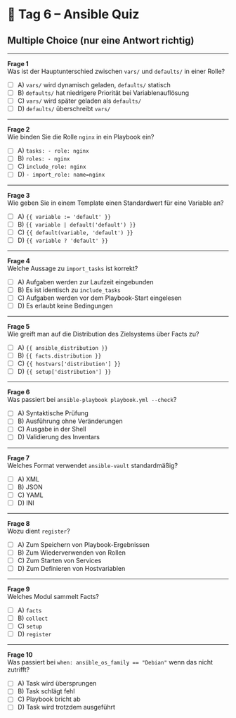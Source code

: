 # 🧪 Tag 6 – Ansible Quiz

## Multiple Choice (nur eine Antwort richtig)

---

**Frage 1**  
Was ist der Hauptunterschied zwischen `vars/` und `defaults/` in einer Rolle?

- [ ] A) `vars/` wird dynamisch geladen, `defaults/` statisch  
- [ ] B) `defaults/` hat niedrigere Priorität bei Variablenauflösung  
- [ ] C) `vars/` wird später geladen als `defaults/`  
- [ ] D) `defaults/` überschreibt `vars/`

---

**Frage 2**  
Wie binden Sie die Rolle `nginx` in ein Playbook ein?

- [ ] A) `tasks: - role: nginx`  
- [ ] B) `roles: - nginx`  
- [ ] C) `include_role: nginx`  
- [ ] D) `- import_role: name=nginx`

---

**Frage 3**  
Wie geben Sie in einem Template einen Standardwert für eine Variable an?

- [ ] A) `{{ variable := 'default' }}`  
- [ ] B) `{{ variable | default('default') }}`  
- [ ] C) `{{ default(variable, 'default') }}`  
- [ ] D) `{{ variable ? 'default' }}`

---

**Frage 4**  
Welche Aussage zu `import_tasks` ist korrekt?

- [ ] A) Aufgaben werden zur Laufzeit eingebunden  
- [ ] B) Es ist identisch zu `include_tasks`  
- [ ] C) Aufgaben werden vor dem Playbook-Start eingelesen  
- [ ] D) Es erlaubt keine Bedingungen

---

**Frage 5**  
Wie greift man auf die Distribution des Zielsystems über Facts zu?

- [ ] A) `{{ ansible_distribution }}`  
- [ ] B) `{{ facts.distribution }}`  
- [ ] C) `{{ hostvars['distribution'] }}`  
- [ ] D) `{{ setup['distribution'] }}`

---

**Frage 6**  
Was passiert bei `ansible-playbook playbook.yml --check`?

- [ ] A) Syntaktische Prüfung  
- [ ] B) Ausführung ohne Veränderungen  
- [ ] C) Ausgabe in der Shell  
- [ ] D) Validierung des Inventars

---

**Frage 7**  
Welches Format verwendet `ansible-vault` standardmäßig?

- [ ] A) XML  
- [ ] B) JSON  
- [ ] C) YAML  
- [ ] D) INI

---

**Frage 8**  
Wozu dient `register`?

- [ ] A) Zum Speichern von Playbook-Ergebnissen  
- [ ] B) Zum Wiederverwenden von Rollen  
- [ ] C) Zum Starten von Services  
- [ ] D) Zum Definieren von Hostvariablen

---

**Frage 9**  
Welches Modul sammelt Facts?

- [ ] A) `facts`  
- [ ] B) `collect`  
- [ ] C) `setup`  
- [ ] D) `register`

---

**Frage 10**  
Was passiert bei `when: ansible_os_family == "Debian"` wenn das nicht zutrifft?

- [ ] A) Task wird übersprungen  
- [ ] B) Task schlägt fehl  
- [ ] C) Playbook bricht ab  
- [ ] D) Task wird trotzdem ausgeführt